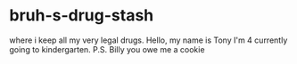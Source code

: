 # bruh-s-drug-stash
where i keep all my very legal drugs. 
Hello, my name is Tony I'm 4 currently going to kindergarten.
P.S. Billy you owe me a cookie
